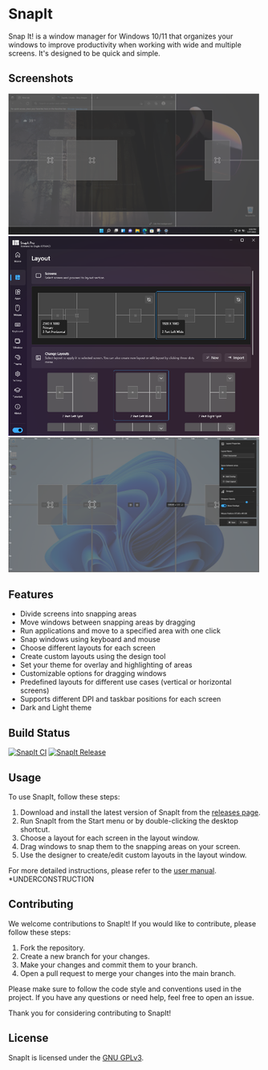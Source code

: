 # SnapIt
Snap It! is a window manager for Windows 10/11 that organizes your windows to improve productivity when working with wide and multiple screens. It's designed to be quick and simple.

## Screenshots
<img src="/documents/00.png" alt="Usage" width="500">
<img src="/documents/1.png" alt="Layouts" width="500">
<img src="/documents/0.png" alt="Designer" width="500">

## Features
- Divide screens into snapping areas
- Move windows between snapping areas by dragging
- Run applications and move to a specified area with one click
- Snap windows using keyboard and mouse
- Choose different layouts for each screen
- Create custom layouts using the design tool
- Set your theme for overlay and highlighting of areas
- Customizable options for dragging windows
- Predefined layouts for different use cases (vertical or horizontal screens)
- Supports different DPI and taskbar positions for each screen
- Dark and Light theme

## Build Status
[![SnapIt CI](https://github.com/enginkirmaci/SnapIt/actions/workflows/SnapIt-CI.yml/badge.svg)](https://github.com/enginkirmaci/SnapIt/actions/workflows/SnapIt-CI.yml)
[![SnapIt Release](https://github.com/enginkirmaci/SnapIt/actions/workflows/snapit-release.yml/badge.svg)](https://github.com/enginkirmaci/SnapIt/actions/workflows/snapit-release.yml)

## Usage
To use SnapIt, follow these steps:
1. Download and install the latest version of SnapIt from the [releases page](https://github.com/enginkirmaci/SnapIt/releases).
2. Run SnapIt from the Start menu or by double-clicking the desktop shortcut.
3. Choose a layout for each screen in the layout window.
4. Drag windows to snap them to the snapping areas on your screen.
5. Use the designer to create/edit custom layouts in the layout window.

For more detailed instructions, please refer to the [user manual](https://github.com/enginkirmaci/SnapIt/wiki/User-Manual). *UNDERCONSTRUCTION

## Contributing
We welcome contributions to SnapIt! If you would like to contribute, please follow these steps:
1. Fork the repository.
2. Create a new branch for your changes.
3. Make your changes and commit them to your branch.
4. Open a pull request to merge your changes into the main branch.

Please make sure to follow the code style and conventions used in the project. If you have any questions or need help, feel free to open an issue.

Thank you for considering contributing to SnapIt!

## License
SnapIt is licensed under the [GNU GPLv3](LICENSE).

